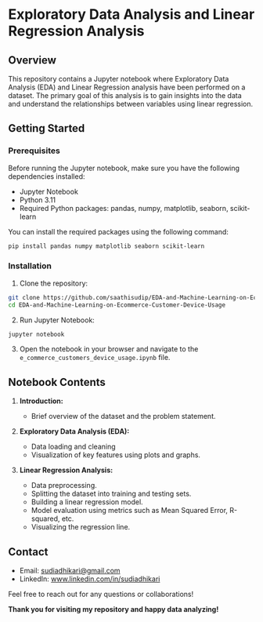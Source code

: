 
# Exploratory Data Analysis and Linear Regression Analysis

## Overview

This repository contains a Jupyter notebook where Exploratory Data Analysis (EDA) and Linear Regression analysis have been performed on a dataset. The primary goal of this analysis is to gain insights into the data and understand the relationships between variables using linear regression.

## Getting Started

### Prerequisites

Before running the Jupyter notebook, make sure you have the following dependencies installed:

- Jupyter Notebook
- Python 3.11
- Required Python packages: pandas, numpy, matplotlib, seaborn, scikit-learn

You can install the required packages using the following command:

```bash
pip install pandas numpy matplotlib seaborn scikit-learn
```

### Installation

1. Clone the repository:

```bash
git clone https://github.com/saathisudip/EDA-and-Machine-Learning-on-Ecommerce-Customer-Device-Usage.git
cd EDA-and-Machine-Learning-on-Ecommerce-Customer-Device-Usage
```

2. Run Jupyter Notebook:

```bash
jupyter notebook
```

3. Open the notebook in your browser and navigate to the `e_commerce_customers_device_usage.ipynb` file.

## Notebook Contents

1. **Introduction:**
    - Brief overview of the dataset and the problem statement.

2. **Exploratory Data Analysis (EDA):**
    - Data loading and cleaning
    - Visualization of key features using plots and graphs.

3. **Linear Regression Analysis:**
    - Data preprocessing.
    - Splitting the dataset into training and testing sets.
    - Building a linear regression model.
    - Model evaluation using metrics such as Mean Squared Error, R-squared, etc.
    - Visualizing the regression line.


## Contact

- Email: sudiadhikari@gmail.com
- LinkedIn: www.linkedin.com/in/sudiadhikari

Feel free to reach out for any questions or collaborations!

**Thank you for visiting my repository and happy data analyzing!**
